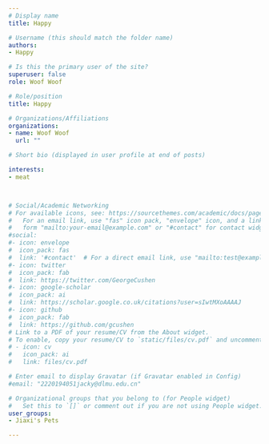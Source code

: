 ```yaml
---
# Display name
title: Happy

# Username (this should match the folder name)
authors:
- Happy

# Is this the primary user of the site?
superuser: false
role: Woof Woof

# Role/position
title: Happy

# Organizations/Affiliations
organizations:
- name: Woof Woof
  url: ""

# Short bio (displayed in user profile at end of posts)

interests:
- meat



# Social/Academic Networking
# For available icons, see: https://sourcethemes.com/academic/docs/page-builder/#icons
#   For an email link, use "fas" icon pack, "envelope" icon, and a link in the
#   form "mailto:your-email@example.com" or "#contact" for contact widget.
#social:
#- icon: envelope
#  icon_pack: fas
#  link: '#contact'  # For a direct email link, use "mailto:test@example.org".
#- icon: twitter
#  icon_pack: fab
#  link: https://twitter.com/GeorgeCushen
#- icon: google-scholar
#  icon_pack: ai
#  link: https://scholar.google.co.uk/citations?user=sIwtMXoAAAAJ
#- icon: github
#  icon_pack: fab
#  link: https://github.com/gcushen
# Link to a PDF of your resume/CV from the About widget.
# To enable, copy your resume/CV to `static/files/cv.pdf` and uncomment the lines below.
# - icon: cv
#   icon_pack: ai
#   link: files/cv.pdf

# Enter email to display Gravatar (if Gravatar enabled in Config)
#email: "2220194051jacky@dlmu.edu.cn"

# Organizational groups that you belong to (for People widget)
#   Set this to `[]` or comment out if you are not using People widget.
user_groups:
- Jiaxi's Pets

---
```

